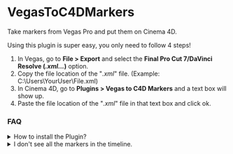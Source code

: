 # VegasToC4DMarkers
Take markers from Vegas Pro and put them on Cinema 4D.

Using this plugin is super easy, you only need to follow 4 steps!

  1. In Vegas, go to **File > Export** and select the **Final Pro Cut 7/DaVinci Resolve (*.xml...*)** option.
  2. Copy the file location of the "*.xml*" file. (Example: C:\Users\YourUser\File.xml)
  3. In Cinema 4D, go to **Plugins > Vegas to C4D Markers** and a text box will show up.
  4. Paste the file location of the "*.xml*" file in that text box and click ok.
  
### FAQ
<details><summary>How to install the Plugin?</summary>

> To download the plugin just go to the Releases tab and download the latest version. 
> Doing this will download a "*.zip*" file.
> To install this plugin you just have to go to your plugins folder and unzip the "*.zip*" file in there.

</details>

<details><summary>I don't see all the markers in the timeline.</summary>

> Make sure that the timeline's max amount of frames is the same (or more) as the last frame in Vegas Pro.
> If it is not and you alredy used the plugin don't worry, just increase it and all the marks will be there.

</details>
